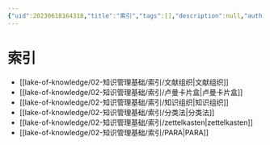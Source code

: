 ```yaml
---
{"uid":20230618164318,"title":"索引","tags":[],"description":null,"author":"PKMer","type":"other","draft":false,"editable":false,"modified":20230618164416,"dg-publish":true,"permalink":"/lake-of-knowledge/02///","dgPassFrontmatter":true}
---
```



# 索引

- [[lake-of-knowledge/02-知识管理基础/索引/文献组织\|文献组织]]
- [[lake-of-knowledge/02-知识管理基础/索引/卢曼卡片盒\|卢曼卡片盒]]
- [[lake-of-knowledge/02-知识管理基础/索引/知识组织\|知识组织]]
- [[lake-of-knowledge/02-知识管理基础/索引/分类法\|分类法]]
- [[lake-of-knowledge/02-知识管理基础/索引/zettelkasten\|zettelkasten]]
- [[lake-of-knowledge/02-知识管理基础/索引/PARA\|PARA]]